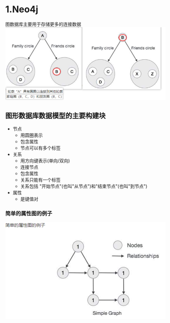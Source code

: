 # 1.Neo4j
图数据库主要用于存储更多的连接数据
![](images_attachments/20210203180458426_8823.png)

## 图形数据库数据模型的主要构建块
* 节点
    * 用圆圈表示
    * 包含属性
    * 节点可以有多个标签
* 关系
    * 用方向键表示(单向/双向)
    * 连接节点
    * 包含属性
    * 关系只能有一个标签
    * 关系包括 "开始节点"(也叫"从节点")和"结束节点"(也叫"到节点")
* 属性
    * 是键值对

### 简单的属性图的例子
![](images_attachments/20210203180924824_24396.png)